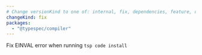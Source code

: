 ```yaml
---
# Change versionKind to one of: internal, fix, dependencies, feature, deprecation, breaking
changeKind: fix
packages:
  - "@typespec/compiler"
---
```


Fix EINVAL error when running `tsp code install`
